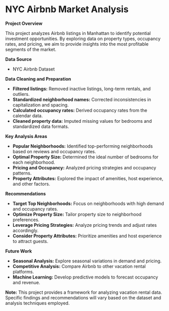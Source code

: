 # NYC Airbnb Market Analysis

**Project Overview**

This project analyzes Airbnb listings in Manhattan to identify potential investment opportunities. By exploring data on property types, occupancy rates, and pricing, we aim to provide insights into the most profitable segments of the market.

**Data Source**
* NYC Airbnb Dataset

**Data Cleaning and Preparation**
* **Filtered listings:** Removed inactive listings, long-term rentals, and outliers.
* **Standardized neighborhood names:** Corrected inconsistencies in capitalization and spacing.
* **Calculated occupancy rates:** Derived occupancy rates from the calendar data.
* **Cleaned property data:** Imputed missing values for bedrooms and standardized data formats.

**Key Analysis Areas**
* **Popular Neighborhoods:** Identified top-performing neighborhoods based on reviews and occupancy rates.
* **Optimal Property Size:** Determined the ideal number of bedrooms for each neighborhood.
* **Pricing and Occupancy:** Analyzed pricing strategies and occupancy patterns.
* **Property Attributes:** Explored the impact of amenities, host experience, and other factors.

**Recommendations**
* **Target Top Neighborhoods:** Focus on neighborhoods with high demand and occupancy rates.
* **Optimize Property Size:** Tailor property size to neighborhood preferences.
* **Leverage Pricing Strategies:** Analyze pricing trends and adjust rates accordingly.
* **Consider Property Attributes:** Prioritize amenities and host experience to attract guests.

**Future Work**
* **Seasonal Analysis:** Explore seasonal variations in demand and pricing.
* **Competitive Analysis:** Compare Airbnb to other vacation rental platforms.
* **Machine Learning:** Develop predictive models to forecast occupancy and revenue.

**Note:** This project provides a framework for analyzing vacation rental data. Specific findings and recommendations will vary based on the dataset and analysis techniques employed.
